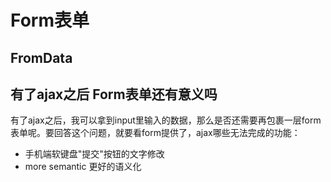 # Form表单

## 

## FromData

## 有了ajax之后 Form表单还有意义吗

有了ajax之后，我可以拿到input里输入的数据，那么是否还需要再包裹一层form表单呢。要回答这个问题，就要看form提供了，ajax哪些无法完成的功能：

- 手机端软键盘"提交"按钮的文字修改
- more semantic 更好的语义化
